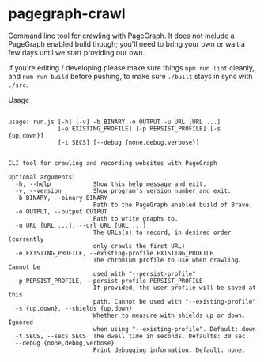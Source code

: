 # pagegraph-crawl

Command line tool for crawling with PageGraph.  It does not include a
PageGraph enabled build though; you'll need to bring your own or
wait a few days until we start providing our own.

If you're editing / developing please make sure things `npm run lint` cleanly,
and `num run build` before pushing, to make sure `./built` stays in sync
with `./src`.

Usage
##
```
usage: run.js [-h] [-v] -b BINARY -o OUTPUT -u URL [URL ...]
              [-e EXISTING_PROFILE] [-p PERSIST_PROFILE] [-s {up,down}]
              [-t SECS] [--debug {none,debug,verbose}]


CLI tool for crawling and recording websites with PageGraph

Optional arguments:
  -h, --help            Show this help message and exit.
  -v, --version         Show program's version number and exit.
  -b BINARY, --binary BINARY
                        Path to the PageGraph enabled build of Brave.
  -o OUTPUT, --output OUTPUT
                        Path to write graphs to.
  -u URL [URL ...], --url URL [URL ...]
                        The URLs(s) to record, in desired order (currently
                        only crawls the first URL)
  -e EXISTING_PROFILE, --existing-profile EXISTING_PROFILE
                        The chromium profile to use when crawling. Cannot be
                        used with "--persist-profile"
  -p PERSIST_PROFILE, --persist-profile PERSIST_PROFILE
                        If provided, the user profile will be saved at this
                        path. Cannot be used with "--existing-profile"
  -s {up,down}, --shields {up,down}
                        Whether to measure with shields up or down. Ignored
                        when using "--existing-profile". Default: down
  -t SECS, --secs SECS  The dwell time in seconds. Defaults: 30 sec.
  --debug {none,debug,verbose}
                        Print debugging information. Default: none.
```
